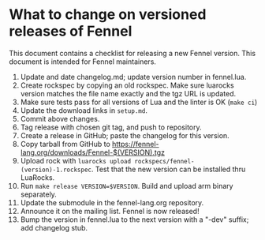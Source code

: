 # What to change on versioned releases of Fennel

This document contains a checklist for releasing a new Fennel
version. This document is intended for Fennel maintainers.

1. Update and date changelog.md; update version number in fennel.lua.
2. Create rockspec by copying an old rockspec. Make sure luarocks version
   matches the file name exactly and the tgz URL is updated.
3. Make sure tests pass for all versions of Lua and the linter is OK (`make ci`)
4. Update the download links in `setup.md`.
5. Commit above changes.
6. Tag release with chosen git tag, and push to repository.
7. Create a release in GitHub; paste the changelog for this version.
8. Copy tarball from GitHub to https://fennel-lang.org/downloads/Fennel-$(VERSION).tgz
9. Upload rock with `luarocks upload rockspecs/fennel-(version)-1.rockspec`.
   Test that the new version can be installed thru LuaRocks.
10. Run `make release VERSION=$VERSION`. Build and upload arm binary separately.
11. Update the submodule in the fennel-lang.org repository.
12. Announce it on the mailing list. Fennel is now released!
13. Bump the version in fennel.lua to the next version with a "-dev" suffix; add changelog stub.

